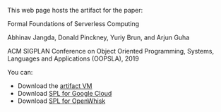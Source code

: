 This web page hosts the artifact for the paper:

Formal Foundations of Serverless Computing

Abhinav Jangda, Donald Pinckney, Yuriy Brun, and Arjun Guha

ACM SIGPLAN Conference on Object Oriented Programming, Systems, Languages and
Applications (OOPSLA), 2019

You can:

- Download the [artifact VM](https://drive.google.com/uc?id=16ijdYhaQO1Qxwrb3mOREMG-SMVuG_GZ3&export=download)
- Download [SPL for Google Cloud](https://github.com/plasma-umass/spl)
- Download [SPL for OpenWhisk](https://github.com/plasma-umass/openwhisk)